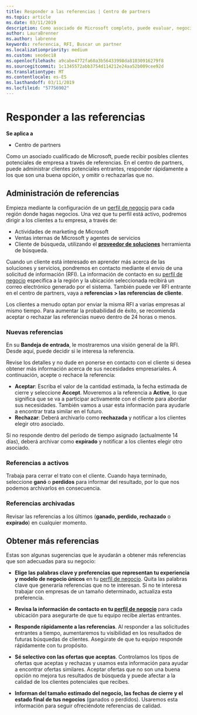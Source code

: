 ```yaml
---
title: Responder a las referencias | Centro de partners
ms.topic: article
ms.date: 03/11/2019
description: Como asociado de Microsoft completo, puede evaluar, negociar y responder a las referencias a través del centro de partners.
author: LauraBrenner
ms.author: labrenne
keywords: referencia, RFI, Buscar un partner
ms.localizationpriority: medium
ms.custom: seodec18
ms.openlocfilehash: a9cabe4772fa60a3b56433998da81030916279f8
ms.sourcegitcommit: 1c1345572abb3754d114212e24aa52b009cee92d
ms.translationtype: MT
ms.contentlocale: es-ES
ms.lasthandoff: 03/11/2019
ms.locfileid: "57756902"
---
```

# <a name="respond-to-referrals"></a>Responder a las referencias

**Se aplica a**

-  Centro de partners

Como un asociado cualificado de Microsoft, puede recibir posibles clientes potenciales de empresa a través de referencias. En el centro de partners, puede administrar clientes potenciales entrantes, responder rápidamente a los que son una buena opción, y omitir o rechazarlas que no. 

## <a name="referral-management"></a>Administración de referencias

Empieza mediante la configuración de un [perfil de negocio](create-a-marketing-profile.md) para cada región donde hagas negocios. Una vez que tu perfil está activo, podremos dirigir a los clientes a tu empresa, a través de:

*  Actividades de marketing de Microsoft
*  Ventas internas de Microsoft y agentes de servicios
*  Cliente de búsqueda, utilizando el **[proveedor de soluciones](https://www.microsoft.com/solution-providers/home)** herramienta de búsqueda.

Cuando un cliente está interesado en aprender más acerca de las soluciones y servicios, pondremos en contacto mediante el envío de una solicitud de información (RFI). La información de contacto en su [perfil de negocio](create-a-marketing-profile.md) específica a la región y la ubicación seleccionada recibirá un correo electrónico generado por el sistema. También puede ver RFI entrante en el centro de partners, vaya a **referencias > las referencias de cliente**.

Los clientes a menudo optan por enviar la misma RFI a varias empresas al mismo tiempo. Para aumentar la probabilidad de éxito, se recomienda aceptar o rechazar las referencias nuevo dentro de 24 horas o menos.

### <a name="new-referrals"></a>Nuevas referencias

En su **Bandeja de entrada**, le mostraremos una visión general de la RFI. Desde aquí, puede decidir si le interesa la referencia. 

Revise los detalles y no dude en ponerse en contacto con el cliente si desea obtener más información acerca de sus necesidades empresariales. A continuación, acepte o rechace la referencia: 

*  **Aceptar**: Escriba el valor de la cantidad estimada, la fecha estimada de cierre y seleccione **Accept**. Moveremos a la referencia a **Active**, lo que significa que se va a participar activamente con el cliente para abordar sus necesidades. También vamos a usar esta información para ayudarle a encontrar trata similar en el futuro.
*  **Rechazar**: Deberá archivarlo como **rechazada** y notificar a los clientes elegir otro asociado.

Si no responde dentro del período de tiempo asignado (actualmente 14 días), deberá archivar como **expirado** y notificar a los clientes elegir otro asociado.

### <a name="active-referrals"></a>Referencias a activos

Trabaja para cerrar el trato con el cliente. Cuando haya terminado, seleccione **ganó** o **perdidos** para informar del resultado, por lo que nos podemos archivarlos en consecuencia.

### <a name="archived-referrals"></a>Referencias archivadas

Revisar las referencias a los últimos (**ganado, perdido, rechazado** o **expirado**) en cualquier momento. 

## <a name="getting-more-referrals"></a>Obtener más referencias

Estas son algunas sugerencias que le ayudarán a obtener más referencias que son adecuadas para su negocio:

*  **Elige las palabras clave y preferencias que representan tu experiencia y modelo de negocio únicos** en tu [perfil de negocio](create-a-marketing-profile.md). Quita las palabras clave que generaría referencias que no te interesan. Si no te interesa trabajar con empresas de un tamaño determinado, actualiza esta preferencia.

*  **Revisa la información de contacto en tu [perfil de negocio](create-a-marketing-profile.md)** para cada ubicación para asegurarte de que tu equipo recibe alertas entrantes.

*  **Responde rápidamente a las referencias**. Al responder a las solicitudes entrantes a tiempo, aumentaremos tu visibilidad en los resultados de futuras búsquedas de clientes. Asegúrate de que tu equipo responde rápidamente con tu propósito.

*  **Sé selectivo con las ofertas que aceptas**. Controlamos los tipos de ofertas que aceptas y rechazas y usamos esta información para ayudar a encontrar ofertas similares. Aceptar ofertas que no son una buena opción no mejora tus resultados de búsqueda y puede afectar a la calidad de los clientes potenciales que recibes.

*  **Informan del tamaño estimado del negocio, las fechas de cierre y el estado final de tus negocios** (ganados o perdidos). Usaremos esta información para seguir ofreciéndote referencias de calidad.
